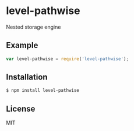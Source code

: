 
# level-pathwise

  Nested storage engine

## Example

```js
var level-pathwise = require('level-pathwise');


```

## Installation

```bash
$ npm install level-pathwise
```

## License

  MIT

